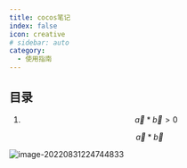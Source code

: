 ```yaml
---
title: cocos笔记
index: false
icon: creative
# sidebar: auto
category:
  - 使用指南
---
```


## 目录

1. $$
    \vec{a}* \vec{b}>0
   $$

$$ \vec{a}*\vec{b} $$ 

![image-20220831224744833](https://downloadflies.com/blog-img/image-20220831224744833.png)